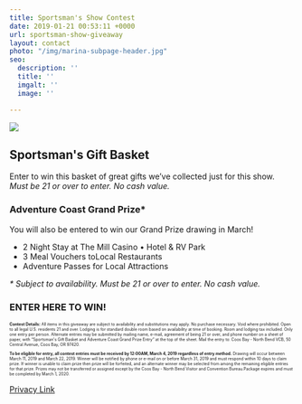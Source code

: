```yaml
---
title: Sportsman's Show Contest
date: 2019-01-21 00:53:11 +0000
url: sportsman-show-giveaway
layout: contact
photo: "/img/marina-subpage-header.jpg"
seo:
  description: ''
  title: ''
  imgalt: ''
  image: ''

---
```

![](/img/sportsman-giveaway-texthdr.png)

## Sportsman's Gift Basket

Enter to win this basket of great gifts we’ve collected just for this show. _Must be 21 or over to enter. No cash value._

### Adventure Coast Grand Prize*

You will also be entered to win our Grand Prize drawing in March!

* 2 Night Stay at The Mill Casino • Hotel & RV Park
* 3 Meal Vouchers toLocal Restaurants
* Adventure Passes for Local Attractions

_* Subject to availability. Must be 21 or over to enter. No cash value._

### ENTER HERE TO WIN!

<script type="text/javascript" src="https://form.jotform.com/jsform/90197398195169"></script>

<div class="margin-50px-top"></div>

<p style="font-size:50%;"><strong>Contest Details:</strong> All items in this giveaway are subject to availability and substitutions may apply. No purchase necessary. Void where prohibited. Open to all legal U.S. residents 21 and over. Lodging is for standard double room based on availability at time of booking. Room and lodging tax included. Only one entry per person. Alternate entries may be submitted by mailing name, e-mail, agreement of being 21 or over, and phone number on a sheet of paper, with “Sportsman's Gift Basket and Adventure Coast Grand Prize Entry” at the top of the sheet.  Mail the entry to: Coos Bay - North Bend VCB, 50 Central Avenue, Coos Bay, OR 97420.</p>

<p style="font-size:50%;"><strong>To be eligible for entry, all contest entries must be received by 12:00AM, March 4, 2019 regardless of entry method.</strong> Drawing will occur between March 11, 2019 and March 22, 2019. Winner will be notified by phone or e-mail on or before March 31, 2019 and must respond within 10 days to claim prize. If winner is unable to claim prize then prize will be forfeited, and an alternate winner may be selected from among the remaining eligible entries for that prize. Prizes may not be transferred or assigned except by the Coos Bay - North Bend Visitor and Convention Bureau.Package expires and must be completed by March 1, 2020.</p>

[Privacy Link](/privacy-policy)